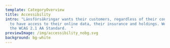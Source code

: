 ```yaml
---
template: CategoryOverview
title: Accessibility
intro: "Länsförsäkringar wants their customers, regardless of their condition,
  to have access to their online data, their insurance and holdings. We follow
  the WCAG 2.1 AA Standard.  "
previewImage: /img/accessibility_nobg.svg
background: bg-white
---
```


